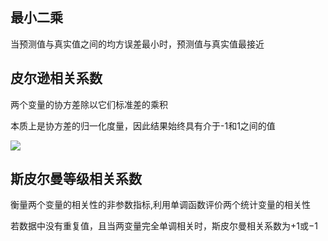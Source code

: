 ## 最小二乘
当预测值与真实值之间的均方误差最小时，预测值与真实值最接近

## 皮尔逊相关系数
两个变量的协方差除以它们标准差的乘积

本质上是协方差的归一化度量，因此结果始终具有介于-1和1之间的值

![](https://wikimedia.org/api/rest_v1/media/math/render/svg/86c6b669f6b937c12ba7e0d1afce559904c5a092)
## 斯皮尔曼等级相关系数
衡量两个变量的相关性的非参数指标,利用单调函数评价两个统计变量的相关性

若数据中没有重复值，且当两变量完全单调相关时，斯皮尔曼相关系数为+1或−1
